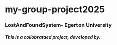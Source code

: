 # my-group-project2025
<h3>LostAndFoundSystem- Egerton University</h3>
<h5>This is a collobrataed project, developed by: </h5>
